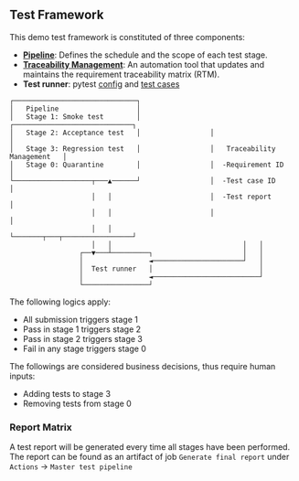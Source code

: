 ## Test Framework
This demo test framework is constituted of three components:
- [**Pipeline**](.github/workflows/master_pipe.yml): Defines the schedule and the scope of each test stage.
- [**Traceability Management**](trace_manager.py): An automation tool that updates and maintains the requirement traceability matrix (RTM).
- **Test runner**: pytest [config](conftest.py) and [test cases]((/tests)) 

```
┌──────────────────────────────┐                                                
│   Pipeline                   │                                                
│   Stage 1: Smoke test        │                 ┌─────────────────────────────┐
│   Stage 2: Acceptance test   │                 │                             │
│   Stage 3: Regression test   │                 │   Traceability Management   │
│   Stage 0: Quarantine        │                 │  -Requirement ID            │
└───────────────────┬───▲──────┘                 │  -Test case ID              │
                    │   │                        │  -Test report               │
                    │   │                        │                             │
                    │   │                        └───────┬───┬─────────────────┘
                    │   │                                │   │                  
                 ┌──▼───┴─────────┐                      │   │                  
                 │                ◄──────────────────────┘   │                  
                 │  Test runner   │                          │                  
                 │                ◄──────────────────────────┘                  
                 └────────────────┘                                             
```
The following logics apply:

- All submission triggers stage 1
- Pass in stage 1 triggers stage 2
- Pass in stage 2 triggers stage 3
- Fail in any stage triggers stage 0

The followings are considered business decisions, thus require human inputs:
- Adding tests to stage 3
- Removing tests from stage 0

### Report Matrix 
A test report will be generated every time all stages have been performed. The report can be found as an artifact of job `Generate final report` under `Actions` -> `Master test pipeline`  
